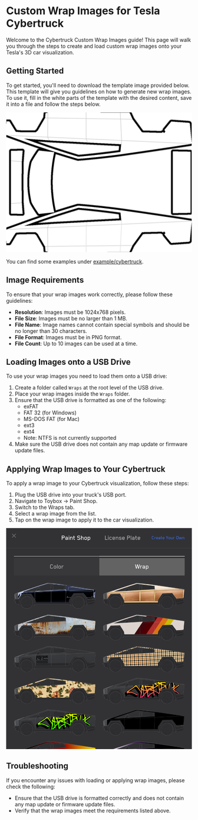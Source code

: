 # Custom Wrap Images for Tesla Cybertruck

Welcome to the Cybertruck Custom Wrap Images guide! This page will walk you through the steps to create and load custom wrap images onto your Tesla's 3D car visualization.

## Getting Started

To get started, you'll need to download the template image provided below. This template will give you guidelines on how to generate new wrap images. To use it, fill in the white parts of the template with the desired content, save it into a file and follow the steps below.

<a href="template/cybertruck/template.png"><img src="template/cybertruck/template.png?raw=true"/></a>

You can find some examples under <a href="example/cybertruck">example/cybertruck</a>.

## Image Requirements

To ensure that your wrap images work correctly, please follow these guidelines:

* **Resolution**: Images must be 1024x768 pixels.
* **File Size**: Images must be no larger than 1 MB.
* **File Name**: Image names cannot contain special symbols and should be no longer than 30 characters.
* **File Format**: Images must be in PNG format.
* **File Count**: Up to 10 images can be used at a time.

## Loading Images onto a USB Drive

To use your wrap images you need to load them onto a USB drive:

1. Create a folder called `Wraps` at the root level of the USB drive.
2. Place your wrap images inside the `Wraps` folder.
3. Ensure that the USB drive is formatted as one of the following:
    + exFAT
    + FAT 32 (for Windows)
    + MS-DOS FAT (for Mac)
    + ext3
    + ext4
    + Note: NTFS is not currently supported
4. Make sure the USB drive does not contain any map update or firmware update files.

## Applying Wrap Images to Your Cybertruck

To apply a wrap image to your Cybertruck visualization, follow these steps:

1. Plug the USB drive into your truck's USB port.
2. Navigate to Toybox -> Paint Shop.
3. Switch to the Wraps tab.
4. Select a wrap image from the list.
5. Tap on the wrap image to apply it to the car visualization.

<a href="images/cybertruck/paint-shop-wraps.png"><img src="images/cybertruck/paint-shop-wraps.png?raw=true"/></a>

## Troubleshooting

If you encounter any issues with loading or applying wrap images, please check the following:

* Ensure that the USB drive is formatted correctly and does not contain any map update or firmware update files.
* Verify that the wrap images meet the requirements listed above.
